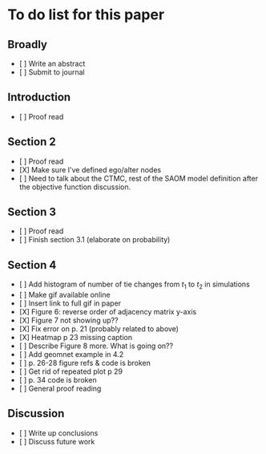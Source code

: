 To do list for this paper
================

Broadly
-------

-   \[ \] Write an abstract
-   \[ \] Submit to journal

Introduction
------------

-   \[ \] Proof read

Section 2
---------

-   \[ \] Proof read
-   \[X\] Make sure I've defined ego/alter nodes
-   \[ \] Need to talk about the CTMC, rest of the SAOM model definition after the objective function discussion.

Section 3
---------

-   \[ \] Proof read
-   \[ \] Finish section 3.1 (elaborate on probability)

Section 4
---------

-   \[ \] Add histogram of number of tie changes from *t*<sub>1</sub> to *t*<sub>2</sub> in simulations
-   \[ \] Make gif available online
-   \[ \] Insert link to full gif in paper
-   \[X\] Figure 6: reverse order of adjacency matrix y-axis
-   \[X\] Figure 7 not showing up??
-   \[X\] Fix error on p. 21 (probably related to above)
-   \[X\] Heatmap p 23 missing caption
-   \[ \] Describe Figure 8 more. What is going on??
-   \[ \] Add geomnet example in 4.2
-   \[ \] p. 26-28 figure refs & code is broken
-   \[ \] Get rid of repeated plot p 29
-   \[ \] p. 34 code is broken
-   \[ \] General proof reading

Discussion
----------

-   \[ \] Write up conclusions
-   \[ \] Discuss future work
